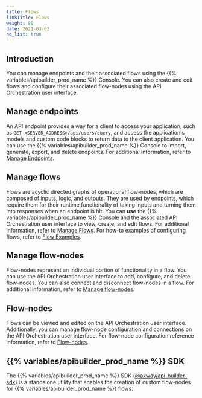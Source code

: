 ```yaml
---
title: Flows
linkTitle: Flows
weight: 80
date: 2021-03-02
no_list: true
---
```


## Introduction

You can manage endpoints and their associated flows using the {{% variables/apibuilder_prod_name %}} Console. You can also create and edit flows and configure their associated flow-nodes using the API Orchestration user interface.

## Manage endpoints

An API endpoint provides a way for a client to access your application, such as `GET <SERVER_ADDRESS>/api/users/query`, and access the application's models and custom code blocks to return data to the client application. You can use the {{% variables/apibuilder_prod_name %}} Console to import, generate, export, and delete endpoints. For additional information, refer to [Manage Endpoints](/docs/developer_guide/flows/manage_endpoints/).

## Manage flows

Flows are acyclic directed graphs of operational flow-nodes, which are composed of inputs, logic, and outputs. They are used by endpoints, which require them for their runtime functionality of taking inputs and turning them into responses when an endpoint is hit. You can **use** the {{% variables/apibuilder_prod_name %}} Console and the associated API Orchestration user interface to view, create, and edit flows. For additional information, refer to [Manage Flows](/docs/developer_guide/flows/manage_flows/). For how-to examples of configuring flows, refer to [Flow Examples](/docs/developer_guide/flows/manage_flows/flow_examples/).

## Manage flow-nodes

Flow-nodes represent an individual portion of functionality in a flow. You can use the API Orchestration user interface to add, configure, and delete flow-nodes. You can also connect and disconnect flow-nodes in a flow. For additional information, refer to [Manage flow-nodes](/docs/developer_guide/flows/manage_flow-nodes/).

## Flow-nodes

Flows can be viewed and edited on the API Orchestration user interface. Additionally, you can manage flow-node configuration and connections on the API Orchestration user interface. For flow-node configuration reference information, refer to [Flow-nodes](/docs/developer_guide/flows/flow-nodes/).

## {{% variables/apibuilder_prod_name %}} SDK

The {{% variables/apibuilder_prod_name %}} SDK ([@axway/api-builder-sdk](https://www.npmjs.com/package/@axway/api-builder-sdk)) is a standalone utility that enables the creation of custom flow-nodes for {{% variables/apibuilder_prod_name %}} flows.
